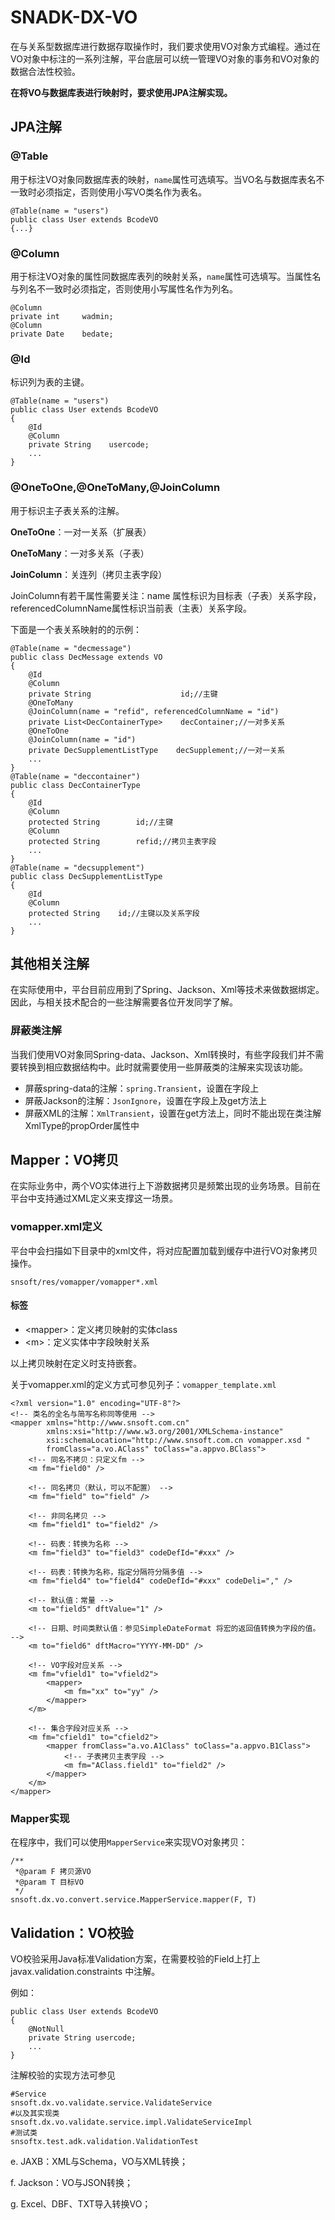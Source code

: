 # SNADK-DX-VO

在与关系型数据库进行数据存取操作时，我们要求使用VO对象方式编程。通过在VO对象中标注的一系列注解，平台底层可以统一管理VO对象的事务和VO对象的数据合法性校验。

**在将VO与数据库表进行映射时，要求使用JPA注解实现。**

## JPA注解

### @Table

用于标注VO对象同数据库表的映射，`name`属性可选填写。当VO名与数据库表名不一致时必须指定，否则使用小写VO类名作为表名。

```
@Table(name = "users")
public class User extends BcodeVO
{...}
```

### @Column

用于标注VO对象的属性同数据库表列的映射关系，`name`属性可选填写。当属性名与列名不一致时必须指定，否则使用小写属性名作为列名。

```
@Column
private int     wadmin;
@Column
private Date    bedate;
```

### @Id

标识列为表的主键。

```
@Table(name = "users")
public class User extends BcodeVO
{
    @Id
    @Column
    private String    usercode;
    ...
}
```

### @OneToOne,@OneToMany,@JoinColumn

用于标识主子表关系的注解。

**OneToOne**：一对一关系（扩展表）

**OneToMany**：一对多关系（子表）

**JoinColumn**：关连列（拷贝主表字段）

JoinColumn有若干属性需要关注：name 属性标识为目标表（子表）关系字段，referencedColumnName属性标识当前表（主表）关系字段。

下面是一个表关系映射的的示例：

```
@Table(name = "decmessage")
public class DecMessage extends VO
{
    @Id
    @Column
    private String                    id;//主键
    @OneToMany
    @JoinColumn(name = "refid", referencedColumnName = "id")
    private List<DecContainerType>    decContainer;//一对多关系
    @OneToOne
    @JoinColumn(name = "id")
    private DecSupplementListType    decSupplement;//一对一关系
    ...
}
@Table(name = "deccontainer")
public class DecContainerType
{
    @Id
    @Column
    protected String        id;//主键
    @Column
    protected String        refid;//拷贝主表字段
    ...
}
@Table(name = "decsupplement")
public class DecSupplementListType
{
    @Id
    @Column
    protected String    id;//主键以及关系字段
    ...
}
```

## 其他相关注解

在实际使用中，平台目前应用到了Spring、Jackson、Xml等技术来做数据绑定。因此，与相关技术配合的一些注解需要各位开发同学了解。

### 屏蔽类注解

当我们使用VO对象同Spring-data、Jackson、Xml转换时，有些字段我们并不需要转换到相应数据结构中。此时就需要使用一些屏蔽类的注解来实现该功能。

* 屏蔽spring-data的注解：`spring.Transient`，设置在字段上
* 屏蔽Jackson的注解：`JsonIgnore`，设置在字段上及get方法上
* 屏蔽XML的注解：`XmlTransient`，设置在get方法上，同时不能出现在类注解XmlType的propOrder属性中

## Mapper：VO拷贝

在实际业务中，两个VO实体进行上下游数据拷贝是频繁出现的业务场景。目前在平台中支持通过XML定义来支撑这一场景。

### vomapper.xml定义

平台中会扫描如下目录中的xml文件，将对应配置加载到缓存中进行VO对象拷贝操作。

```
snsoft/res/vomapper/vomapper*.xml
```

#### 标签

* &lt;mapper&gt;：定义拷贝映射的实体class
* &lt;m&gt;：定义实体中字段映射关系

以上拷贝映射在定义时支持嵌套。

关于vomapper.xml的定义方式可参见列子：`vomapper_template.xml`

```
<?xml version="1.0" encoding="UTF-8"?>
<!-- 类名的全名与简写名称同等使用 -->
<mapper xmlns="http://www.snsoft.com.cn" 
        xmlns:xsi="http://www.w3.org/2001/XMLSchema-instance" 
        xsi:schemaLocation="http://www.snsoft.com.cn vomapper.xsd "
        fromClass="a.vo.AClass" toClass="a.appvo.BClass">
    <!-- 同名不拷贝：只定义fm -->
    <m fm="field0" />

    <!-- 同名拷贝（默认，可以不配置） -->
    <m fm="field" to="field" />

    <!-- 非同名拷贝 -->
    <m fm="field1" to="field2" />

    <!-- 码表：转换为名称 -->
    <m fm="field3" to="field3" codeDefId="#xxx" />

    <!-- 码表：转换为名称，指定分隔符分隔多值 -->
    <m fm="field4" to="field4" codeDefId="#xxx" codeDeli="," />

    <!-- 默认值：常量 -->
    <m to="field5" dftValue="1" />

    <!-- 日期、时间类默认值：参见SimpleDateFormat 将宏的返回值转换为字段的值。 -->
    <m to="field6" dftMacro="YYYY-MM-DD" />

    <!-- VO字段对应关系 -->
    <m fm="vfield1" to="vfield2">
        <mapper>
            <m fm="xx" to="yy" />
        </mapper>
    </m>

    <!-- 集合字段对应关系 -->
    <m fm="cfield1" to="cfield2">
        <mapper fromClass="a.vo.A1Class" toClass="a.appvo.B1Class">
            <!-- 子表拷贝主表字段 -->
            <m fm="AClass.field1" to="field2" />
        </mapper>
    </m>
</mapper>
```

### Mapper实现

在程序中，我们可以使用`MapperService`来实现VO对象拷贝：

```
/**
 *@param F 拷贝源VO
 *@param T 目标VO
 */
snsoft.dx.vo.convert.service.MapperService.mapper(F, T)

```



## Validation：VO校验

VO校验采用Java标准Validation方案，在需要校验的Field上打上javax.validation.constraints 中注解。

例如：

```
public class User extends BcodeVO
{
    @NotNull
    private String usercode;
    ...
}
```

注解校验的实现方法可参见

```
#Service
snsoft.dx.vo.validate.service.ValidateService
#以及其实现类
snsoft.dx.vo.validate.service.impl.ValidateServiceImpl
#测试类
snsoftx.test.adk.validation.ValidationTest
```

e. JAXB：XML与Schema，VO与XML转换；

f. Jackson：VO与JSON转换；

g. Excel、DBF、TXT导入转换VO；

